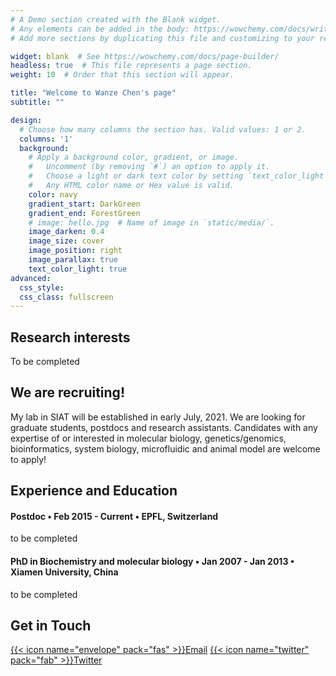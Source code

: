 ```yaml
---
# A Demo section created with the Blank widget.
# Any elements can be added in the body: https://wowchemy.com/docs/writing-markdown-latex/
# Add more sections by duplicating this file and customizing to your requirements.

widget: blank  # See https://wowchemy.com/docs/page-builder/
headless: true  # This file represents a page section.
weight: 10  # Order that this section will appear.

title: "Welcome to Wanze Chen's page"
subtitle: ""

design:
  # Choose how many columns the section has. Valid values: 1 or 2.
  columns: '1'
  background:
    # Apply a background color, gradient, or image.
    #   Uncomment (by removing `#`) an option to apply it.
    #   Choose a light or dark text color by setting `text_color_light`.
    #   Any HTML color name or Hex value is valid.
    color: navy
    gradient_start: DarkGreen
    gradient_end: ForestGreen
    # image: hello.jpg  # Name of image in `static/media/`.
    image_darken: 0.4
    image_size: cover
    image_position: right
    image_parallax: true
    text_color_light: true
advanced:
  css_style:
  css_class: fullscreen
---
```


## Research interests

To be completed

## We are recruiting! 

My lab in SIAT will be established in early July, 2021. We are looking for graduate students, postdocs and research assistants. Candidates with any expertise of or interested in molecular biology, genetics/genomics, bioinformatics, system biology, microfluidic and animal model are welcome to apply! 

## Experience and Education

#### Postdoc • Feb 2015 - Current • EPFL, Switzerland

to be completed

#### PhD in Biochemistry and molecular biology  • Jan 2007 - Jan 2013 • Xiamen University, China

to be completed

## Get in Touch

[{{< icon name="envelope" pack="fas" >}}Email](mailto:wanze.chen@epfl.ch)
[{{< icon name="twitter" pack="fab" >}}Twitter](https://twitter.com/wanzechen)  


